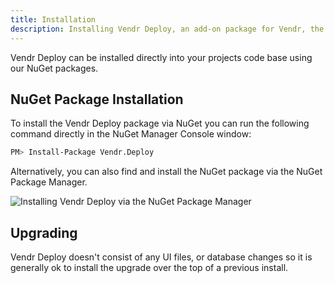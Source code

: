 ```yaml
---
title: Installation
description: Installing Vendr Deploy, an add-on package for Vendr, the eCommerce solution for Umbraco v8+
---
```


Vendr Deploy can be installed directly into your projects code base using our NuGet packages.

## NuGet Package Installation

To install the Vendr Deploy package via NuGet you can run the following command directly in the NuGet Manager Console window:

```bash
PM> Install-Package Vendr.Deploy
```

Alternatively, you can also find and install the NuGet package via the NuGet Package Manager.

![Installing Vendr Deploy via the NuGet Package Manager](../media/deploy/nuget_package.png)

## Upgrading

Vendr Deploy doesn't consist of any UI files, or database changes so it is generally ok to install the upgrade over the top of a previous install.